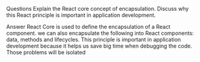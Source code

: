 Questions
Explain the React core concept of encapsulation. Discuss why this React principle is important in application development.

Answer
React Core is used to define the encapsulation of a React component. we can also encapsulate the following into React components: data, methods and lifecycles. This principle is important in application development because it helps us save big time when debugging the code. Those problems will be isolated
